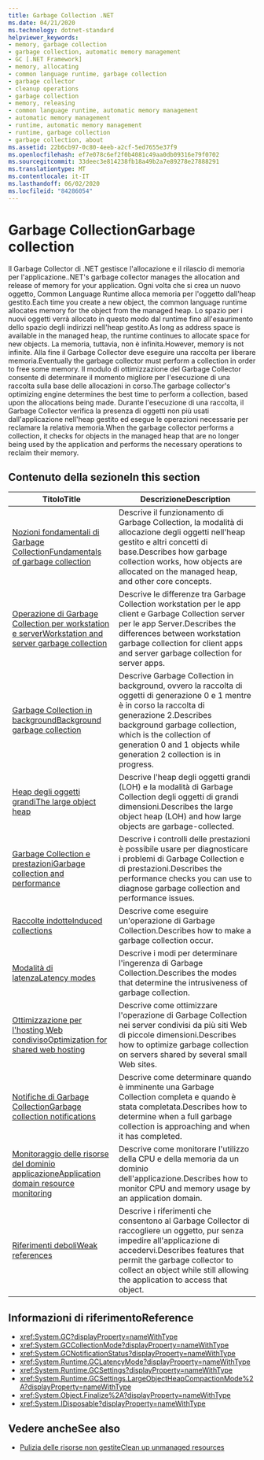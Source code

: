 ```yaml
---
title: Garbage Collection .NET
ms.date: 04/21/2020
ms.technology: dotnet-standard
helpviewer_keywords:
- memory, garbage collection
- garbage collection, automatic memory management
- GC [.NET Framework]
- memory, allocating
- common language runtime, garbage collection
- garbage collector
- cleanup operations
- garbage collection
- memory, releasing
- common language runtime, automatic memory management
- automatic memory management
- runtime, automatic memory management
- runtime, garbage collection
- garbage collection, about
ms.assetid: 22b6cb97-0c80-4eeb-a2cf-5ed7655e37f9
ms.openlocfilehash: ef7e078c6ef2f0b4081c49aa0db09316e79f0702
ms.sourcegitcommit: 33deec3e814238fb18a49b2a7e89278e27888291
ms.translationtype: MT
ms.contentlocale: it-IT
ms.lasthandoff: 06/02/2020
ms.locfileid: "84286054"
---
```

# <a name="garbage-collection"></a><span data-ttu-id="8c2db-102">Garbage Collection</span><span class="sxs-lookup"><span data-stu-id="8c2db-102">Garbage collection</span></span>

<span data-ttu-id="8c2db-103">Il Garbage Collector di .NET gestisce l'allocazione e il rilascio di memoria per l'applicazione.</span><span class="sxs-lookup"><span data-stu-id="8c2db-103">.NET's garbage collector manages the allocation and release of memory for your application.</span></span> <span data-ttu-id="8c2db-104">Ogni volta che si crea un nuovo oggetto, Common Language Runtime alloca memoria per l'oggetto dall'heap gestito.</span><span class="sxs-lookup"><span data-stu-id="8c2db-104">Each time you create a new object, the common language runtime allocates memory for the object from the managed heap.</span></span> <span data-ttu-id="8c2db-105">Lo spazio per i nuovi oggetti verrà allocato in questo modo dal runtime fino all'esaurimento dello spazio degli indirizzi nell'heap gestito.</span><span class="sxs-lookup"><span data-stu-id="8c2db-105">As long as address space is available in the managed heap, the runtime continues to allocate space for new objects.</span></span> <span data-ttu-id="8c2db-106">La memoria, tuttavia, non è infinita.</span><span class="sxs-lookup"><span data-stu-id="8c2db-106">However, memory is not infinite.</span></span> <span data-ttu-id="8c2db-107">Alla fine il Garbage Collector deve eseguire una raccolta per liberare memoria.</span><span class="sxs-lookup"><span data-stu-id="8c2db-107">Eventually the garbage collector must perform a collection in order to free some memory.</span></span> <span data-ttu-id="8c2db-108">Il modulo di ottimizzazione del Garbage Collector consente di determinare il momento migliore per l'esecuzione di una raccolta sulla base delle allocazioni in corso.</span><span class="sxs-lookup"><span data-stu-id="8c2db-108">The garbage collector's optimizing engine determines the best time to perform a collection, based upon the allocations being made.</span></span> <span data-ttu-id="8c2db-109">Durante l'esecuzione di una raccolta, il Garbage Collector verifica la presenza di oggetti non più usati dall'applicazione nell'heap gestito ed esegue le operazioni necessarie per reclamare la relativa memoria.</span><span class="sxs-lookup"><span data-stu-id="8c2db-109">When the garbage collector performs a collection, it checks for objects in the managed heap that are no longer being used by the application and performs the necessary operations to reclaim their memory.</span></span>  
  
## <a name="in-this-section"></a><span data-ttu-id="8c2db-110">Contenuto della sezione</span><span class="sxs-lookup"><span data-stu-id="8c2db-110">In this section</span></span>
  
|<span data-ttu-id="8c2db-111">Titolo</span><span class="sxs-lookup"><span data-stu-id="8c2db-111">Title</span></span>|<span data-ttu-id="8c2db-112">Descrizione</span><span class="sxs-lookup"><span data-stu-id="8c2db-112">Description</span></span>|  
|-----------|-----------------|  
|[<span data-ttu-id="8c2db-113">Nozioni fondamentali di Garbage Collection</span><span class="sxs-lookup"><span data-stu-id="8c2db-113">Fundamentals of garbage collection</span></span>](fundamentals.md)|<span data-ttu-id="8c2db-114">Descrive il funzionamento di Garbage Collection, la modalità di allocazione degli oggetti nell'heap gestito e altri concetti di base.</span><span class="sxs-lookup"><span data-stu-id="8c2db-114">Describes how garbage collection works, how objects are allocated on the managed heap, and other core concepts.</span></span>|  
|[<span data-ttu-id="8c2db-115">Operazione di Garbage Collection per workstation e server</span><span class="sxs-lookup"><span data-stu-id="8c2db-115">Workstation and server garbage collection</span></span>](workstation-server-gc.md)|<span data-ttu-id="8c2db-116">Descrive le differenze tra Garbage Collection workstation per le app client e Garbage Collection server per le app Server.</span><span class="sxs-lookup"><span data-stu-id="8c2db-116">Describes the differences between workstation garbage collection for client apps and server garbage collection for server apps.</span></span>|
|[<span data-ttu-id="8c2db-117">Garbage Collection in background</span><span class="sxs-lookup"><span data-stu-id="8c2db-117">Background garbage collection</span></span>](background-gc.md)|<span data-ttu-id="8c2db-118">Descrive Garbage Collection in background, ovvero la raccolta di oggetti di generazione 0 e 1 mentre è in corso la raccolta di generazione 2.</span><span class="sxs-lookup"><span data-stu-id="8c2db-118">Describes background garbage collection, which is the collection of generation 0 and 1 objects while generation 2 collection is in progress.</span></span>|
|[<span data-ttu-id="8c2db-119">Heap degli oggetti grandi</span><span class="sxs-lookup"><span data-stu-id="8c2db-119">The large object heap</span></span>](large-object-heap.md)|<span data-ttu-id="8c2db-120">Descrive l'heap degli oggetti grandi (LOH) e la modalità di Garbage Collection degli oggetti di grandi dimensioni.</span><span class="sxs-lookup"><span data-stu-id="8c2db-120">Describes the large object heap (LOH) and how large objects are garbage-collected.</span></span>|
|[<span data-ttu-id="8c2db-121">Garbage Collection e prestazioni</span><span class="sxs-lookup"><span data-stu-id="8c2db-121">Garbage collection and performance</span></span>](performance.md)|<span data-ttu-id="8c2db-122">Descrive i controlli delle prestazioni è possibile usare per diagnosticare i problemi di Garbage Collection e di prestazioni.</span><span class="sxs-lookup"><span data-stu-id="8c2db-122">Describes the performance checks you can use to diagnose garbage collection and performance issues.</span></span>|  
|[<span data-ttu-id="8c2db-123">Raccolte indotte</span><span class="sxs-lookup"><span data-stu-id="8c2db-123">Induced collections</span></span>](induced.md)|<span data-ttu-id="8c2db-124">Descrive come eseguire un'operazione di Garbage Collection.</span><span class="sxs-lookup"><span data-stu-id="8c2db-124">Describes how to make a garbage collection occur.</span></span>|  
|[<span data-ttu-id="8c2db-125">Modalità di latenza</span><span class="sxs-lookup"><span data-stu-id="8c2db-125">Latency modes</span></span>](latency.md)|<span data-ttu-id="8c2db-126">Descrive i modi per determinare l'ingerenza di Garbage Collection.</span><span class="sxs-lookup"><span data-stu-id="8c2db-126">Describes the modes that determine the intrusiveness of garbage collection.</span></span>|  
|[<span data-ttu-id="8c2db-127">Ottimizzazione per l'hosting Web condiviso</span><span class="sxs-lookup"><span data-stu-id="8c2db-127">Optimization for shared web hosting</span></span>](optimization-for-shared-web-hosting.md)|<span data-ttu-id="8c2db-128">Descrive come ottimizzare l'operazione di Garbage Collection nei server condivisi da più siti Web di piccole dimensioni.</span><span class="sxs-lookup"><span data-stu-id="8c2db-128">Describes how to optimize garbage collection on servers shared by several small Web sites.</span></span>|  
|[<span data-ttu-id="8c2db-129">Notifiche di Garbage Collection</span><span class="sxs-lookup"><span data-stu-id="8c2db-129">Garbage collection notifications</span></span>](notifications.md)|<span data-ttu-id="8c2db-130">Descrive come determinare quando è imminente una Garbage Collection completa e quando è stata completata.</span><span class="sxs-lookup"><span data-stu-id="8c2db-130">Describes how to determine when a full garbage collection is approaching and when it has completed.</span></span>|  
|[<span data-ttu-id="8c2db-131">Monitoraggio delle risorse del dominio applicazione</span><span class="sxs-lookup"><span data-stu-id="8c2db-131">Application domain resource monitoring</span></span>](app-domain-resource-monitoring.md)|<span data-ttu-id="8c2db-132">Descrive come monitorare l'utilizzo della CPU e della memoria da un dominio dell'applicazione.</span><span class="sxs-lookup"><span data-stu-id="8c2db-132">Describes how to monitor CPU and memory usage by an application domain.</span></span>|  
|[<span data-ttu-id="8c2db-133">Riferimenti deboli</span><span class="sxs-lookup"><span data-stu-id="8c2db-133">Weak references</span></span>](weak-references.md)|<span data-ttu-id="8c2db-134">Descrive i riferimenti che consentono al Garbage Collector di raccogliere un oggetto, pur senza impedire all'applicazione di accedervi.</span><span class="sxs-lookup"><span data-stu-id="8c2db-134">Describes features that permit the garbage collector to collect an object while still allowing the application to access that object.</span></span>|  
  
## <a name="reference"></a><span data-ttu-id="8c2db-135">Informazioni di riferimento</span><span class="sxs-lookup"><span data-stu-id="8c2db-135">Reference</span></span>

- <xref:System.GC?displayProperty=nameWithType>  
- <xref:System.GCCollectionMode?displayProperty=nameWithType>  
- <xref:System.GCNotificationStatus?displayProperty=nameWithType>  
- <xref:System.Runtime.GCLatencyMode?displayProperty=nameWithType>  
- <xref:System.Runtime.GCSettings?displayProperty=nameWithType>  
- <xref:System.Runtime.GCSettings.LargeObjectHeapCompactionMode%2A?displayProperty=nameWithType>  
- <xref:System.Object.Finalize%2A?displayProperty=nameWithType>  
- <xref:System.IDisposable?displayProperty=nameWithType>  
  
## <a name="see-also"></a><span data-ttu-id="8c2db-136">Vedere anche</span><span class="sxs-lookup"><span data-stu-id="8c2db-136">See also</span></span>

- [<span data-ttu-id="8c2db-137">Pulizia delle risorse non gestite</span><span class="sxs-lookup"><span data-stu-id="8c2db-137">Clean up unmanaged resources</span></span>](unmanaged.md)

